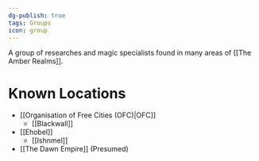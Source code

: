 ```yaml
---
dg-publish: true
tags: Groups
icon: group
---
```

A group of researches and magic specialists found in many areas of [[The Amber Realms]].

# Known Locations
- [[Organisation of Free Cities (OFC)|OFC]] 
	- [[Blackwall]]
- [[Ehobel]]
	- [[Ishnmel]]
- [[The Dawn Empire]] (Presumed)
